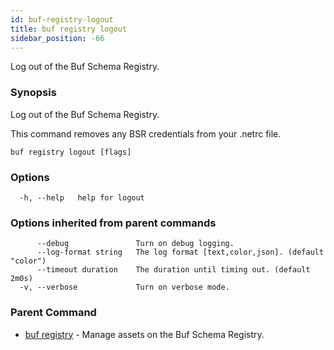```yaml
---
id: buf-registry-logout
title: buf registry logout
sidebar_position: -66
---
```

Log out of the Buf Schema Registry.

### Synopsis

Log out of the Buf Schema Registry.

This command removes any BSR credentials from your .netrc file.

```
buf registry logout [flags]
```

### Options

```
  -h, --help   help for logout
```

### Options inherited from parent commands

```
      --debug               Turn on debug logging.
      --log-format string   The log format [text,color,json]. (default "color")
      --timeout duration    The duration until timing out. (default 2m0s)
  -v, --verbose             Turn on verbose mode.
```

### Parent Command

* [buf registry](buf-registry.md)	 - Manage assets on the Buf Schema Registry.
